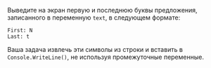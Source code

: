 
Выведите на экран первую и последнюю буквы предложения, записанного в переменную `text`, в следующем формате:

```text
First: N
Last: t
```

Ваша задача извлечь эти символы из строки и вставить в `Console.WriteLine()`, не используя промежуточные переменные.
